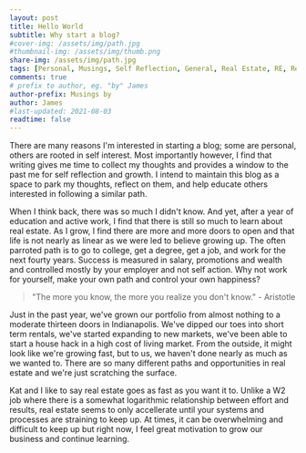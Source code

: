 ```yaml
---
layout: post
title: Hello World
subtitle: Why start a blog?
#cover-img: /assets/img/path.jpg
#thumbnail-img: /assets/img/thumb.png
share-img: /assets/img/path.jpg
tags: [Personal, Musings, Self Reflection, General, Real Estate, RE, Real Estate Investing]
comments: true
# prefix to author, eg. "by" James
author-prefix: Musings by
author: James
#last-updated: 2021-08-03
readtime: false
---
```


There are many reasons I'm interested in starting a blog; some are personal, others are rooted in self interest. Most importantly however, I find that writing gives me time to collect my thoughts and provides a window to the past me for self reflection and growth. I intend to maintain this blog as a space to park my thoughts, reflect on them, and help educate others interested in following a similar path.

When I think back, there was so much I didn't know. And yet, after a year of education and active work, I find that there is still so much to learn about real estate. As I grow, I find there are more and more doors to open and that life is not nearly as linear as we were led to believe growing up. The often parroted path is to go to college, get a degree, get a job, and work for the next fourty years. Success is measured in salary, promotions and wealth and controlled mostly by your employer and not self action. Why not work for yourself, make your own path and control your own happiness?

> "The more you know, the more you realize you don't know." - Aristotle

Just in the past year, we've grown our portfolio from almost nothing to a moderate thirteen doors in Indianapolis. We've dipped our toes into short term rentals, we've started expanding to new markets, we've been able to start a house hack in a high cost of living market. From the outside, it might look like we're growing fast, but to us, we haven't done nearly as much as we wanted to. There are so many different paths and opportunities in real estate and we're just scratching the surface.

Kat and I like to say real estate goes as fast as you want it to. Unlike a W2 job where there is a somewhat logarithmic relationship between effort and results, real estate seems to only accellerate until your systems and processes are straining to keep up. At times, it can be overwhelming and difficult to keep up but right now, I feel great motivation to grow our business and continue learning.